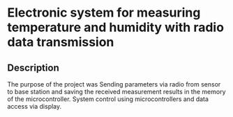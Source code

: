 # Electronic system for measuring temperature and humidity with radio data transmission

## Description

The purpose of the project was Sending parameters via radio from sensor to base station and saving the received measurement results in the memory of the microcontroller. System control using microcontrollers and data access via display.

